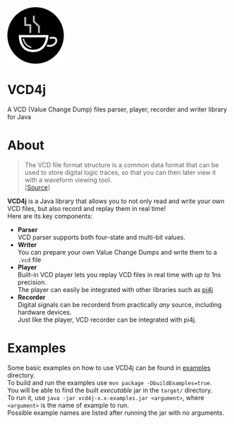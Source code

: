 <img width="128" height="128" src="logo.png" />  

# VCD4j
A VCD (Value Change Dump) files parser, player, recorder and writer library for Java

# About
> The VCD file format structure is a common data format that can be used to store digital logic traces, so that you can then later view it with a waveform viewing tool.  
[[Source](https://zipcpu.com/blog/2017/07/31/vcd.html)]  

**VCD4j** is a Java library that allows you to not only read and write your own VCD files, but also record and replay them in real time!  
Here are its key components:
- **Parser**  
  VCD parser supports both four-state and multi-bit values.
- **Writer**  
  You can prepare your own Value Change Dumps and write them to a `.vcd` file  
- **Player**  
  Built-in VCD player lets you replay VCD files in real time with *up to* 1ns precision.  
  The player can easily be integrated with other libraries such as [pi4j](http://www.pi4j.com/)
- **Recorder**  
  Digital signals can be recorderd from practically *any* source, including hardware devices.  
  Just like the player, VCD recorder can be integrated with pi4j.  

# Examples
Some basic examples on how to use VCD4j can be found in [examples](src/examples) directory.  
To build and run the examples use `mvn package -DbuildExamples=true`.  
You will be able to find the built *executable* jar in the `target/` directory.  
To run it, use `java -jar vcd4j-x.x-examples.jar <argument>`, where `<argument>` is the name of example to run.  
Possible example names are listed after running the jar with no arguments.